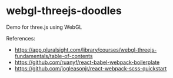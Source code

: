 # webgl-threejs-doodles
Demo for three.js using WebGL

References:
- https://app.pluralsight.com/library/courses/webgl-threejs-fundamentals/table-of-contents
- https://github.com/ruanyf/react-babel-webpack-boilerplate
- https://github.com/jogleasonjr/react-webpack-scss-quickstart
